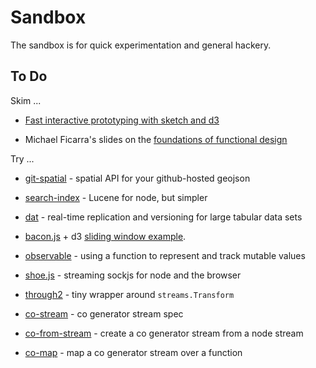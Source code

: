 # Sandbox

The sandbox is for quick experimentation and general hackery.


## To Do

Skim ...

* [Fast interactive prototyping with sketch and d3](http://snips.net/blog/posts/2014/01-10-fast-interactive_prototyping_with_d3_js.html)

* Michael Ficarra's slides on the [foundations of functional design](https://speakerdeck.com/michaelficarra/wip-foundations-of-functional-design-abstract-algebra-and-category-theory)

Try ...

* [git-spatial](http://gitspatial.com/) - spatial API for your github-hosted
  geojson

* [search-index](https://github.com/fergiemcdowall/search-index) - Lucene for
  node, but simpler

* [dat](https://github.com/maxogden/dat#what-is-dat) - real-time replication
  and versioning for large tabular data sets

* [bacon.js](https://github.com/baconjs/bacon.js#intro) + d3 [sliding window example](https://github.com/michaelficarra/bacon.js/blob/master/examples/sliding_window.html).

* [observable](https://github.com/dominictarr/observable) - using a function to
  represent and track mutable values

* [shoe.js](https://github.com/substack/shoe) - streaming sockjs for node and
  the browser

* [through2](https://github.com/rvagg/through2) - tiny wrapper around `streams.Transform`

* [co-stream](https://github.com/juliangruber/co-stream) - co generator
  stream spec

* [co-from-stream](https://github.com/juliangruber/co-from-stream) - create a
  co generator stream from a node stream

* [co-map](https://github.com/juliangruber/co-map) - map a co generator stream
  over a function
